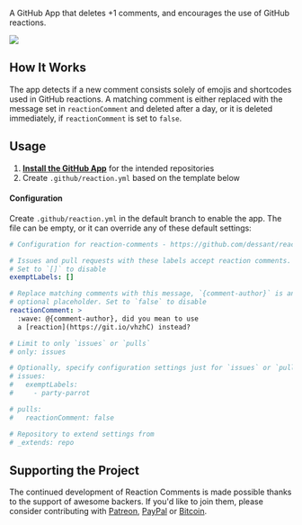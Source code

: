 A GitHub App that deletes +1 comments, and encourages the use of GitHub reactions.

![](https://raw.githubusercontent.com/dessant/reaction-comments/master/assets/screenshot.png)

## How It Works

The app detects if a new comment consists solely of emojis and shortcodes used in GitHub reactions. A matching comment is either replaced with the message set in `reactionComment` and deleted after a day, or it is deleted immediately, if `reactionComment` is set to `false`.

## Usage

1. **[Install the GitHub App](https://github.com/apps/reaction)** for the intended repositories
2. Create `.github/reaction.yml` based on the template below

#### Configuration

Create `.github/reaction.yml` in the default branch to enable the app. The file can be empty, or it can override any of these default settings:

```yaml
# Configuration for reaction-comments - https://github.com/dessant/reaction-comments

# Issues and pull requests with these labels accept reaction comments.
# Set to `[]` to disable
exemptLabels: []

# Replace matching comments with this message, `{comment-author}` is an
# optional placeholder. Set to `false` to disable
reactionComment: >
  :wave: @{comment-author}, did you mean to use
  a [reaction](https://git.io/vhzhC) instead?

# Limit to only `issues` or `pulls`
# only: issues

# Optionally, specify configuration settings just for `issues` or `pulls`
# issues:
#   exemptLabels:
#     - party-parrot

# pulls:
#   reactionComment: false

# Repository to extend settings from
# _extends: repo
```

## Supporting the Project

The continued development of Reaction Comments is made possible thanks to the support of awesome backers. If you'd like to join them, please consider contributing with [Patreon](https://goo.gl/qRhKSW), [PayPal](https://goo.gl/5FnBaw) or [Bitcoin](https://goo.gl/uJUAaU).
